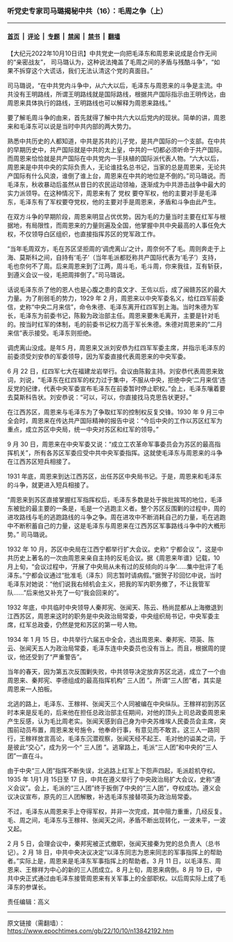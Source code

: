 ### 听党史专家司马璐揭秘中共（16）：毛周之争（上）

---

#### [首页](../../../..?n13842192) &nbsp;|&nbsp; [评论](../../../../../epoch-comment?n13842192) &nbsp;|&nbsp; [专题](../../../../../epoch-special?n13842192) &nbsp;|&nbsp; [禁闻](../../../../../epoch-news?n13842192) &nbsp;|&nbsp; [禁书](../../../../../books?n13842192) &nbsp;|&nbsp; [翻墙](https://github.com/gfw-breaker/nogfw/blob/master/README.md?n13842192)


<div class="post_content" id="artbody" itemprop="articleBody">
 <!-- article content begin -->
 <p>
  【大纪元2022年10月10日讯】中共党史一向把毛泽东和周恩来说成是合作无间的“亲密战友”， 司马璐认为，这种说法掩盖了毛周之间的矛盾与残酷斗争”，“如果不拆穿这个大谎话，我们无法认清这个党的真面目。”
 </p>
 <p>
  司马璐说，“在中共党内斗争中，从六大以后，毛泽东与周恩来的斗争是主流。中共没有王明路线，所谓王明路线就是国际路线，根据共产国际指示由王明传达，由周恩来具体执行的路线，王明路线也可以解释为周恩来路线。”
 </p>
 <p>
  要了解毛周斗争的由来，首先就得了解中共六大以后党内的现状。简单的讲，周恩来和毛泽东可以说是当时中共内部的两大势力。
 </p>
 <p>
  熟悉中共历史的人都知道，中共是苏共的儿子党，是共产国际的一个支部。在中共的早期历史中，共产国际就是中共的太上皇，中共的一切都必须听命于共产国际。而周恩来恰恰就是共产国际在中共党内一手扶植的国际派代表人物。“六大以后，周恩来是中共中央的实际负责人，无论谁挂名总书记，当家的总是周恩来，无论共产国际有什么风浪，谁倒了谁上台，周恩来在中共的地位是不倒的。”司马璐说。而毛泽东，秋收暴动后虽然从昔日的农民运动领袖，逐渐成为中共游击战争中最大的实力派领导。在这种情况下，周恩来有了
  <ok href="https://www.epochtimes.com/gb/tag/%E5%85%9A%E6%9D%83.html">
   党权
  </ok>
  要夺军权，他的主要对手是毛泽东，毛泽东有了军权要夺党权，他的主要对手是周恩来，矛盾和斗争由此产生。
 </p>
 <p>
  在双方斗争的早期阶段，周恩来明显占优优势。因为毛的力量当时主要在红军与根据地，有局限性，而周恩来的力量则遍及全国，他掌握中共中央最高的人事任免大权，不仅领导白区组织，也直接指挥苏区的党军政工作。
 </p>
 <p>
  “当年毛周双方，毛在苏区坚拒周的‘调虎离山’之计，周奈何不了毛。周则奔走于上海、莫斯科之间，自持有‘毛子’（当年毛派都贬称共产国际代表为‘毛子’）支持，毛也奈何不了周。后来周恩来到了江两，周斗毛，毛斗周，你来我往，互有斩获，到遵义会议一役，毛把周摔倒了。”司马璐说。
 </p>
 <p>
  话说毛泽东杀了他的恩人也是心腹之患的袁文才、王佐以后，成了闽赣苏区的最大力量。为了削弱毛的势力，1929 年 2 月，周恩来以中央军委名义，给红四军前委信，史称“中央二月来信”，命令朱德、毛泽东离开红四军到上海。当时朱德为军长，毛泽东为前委书记，陈毅为政治部主任。周恩来要朱毛离开，主要是针对毛的。按当时红军的体制，毛的前委书记权力高于军长朱德。朱德对周恩来的“二月来信”表示接受。毛泽东则拒绝。
 </p>
 <p>
  调虎离山没成。是年5 月，周恩来又派刘安恭为红四军军委主席，并指示毛泽东的前委须受刘安恭的军委领导，因为军委直接代表周恩来的中央军委。
 </p>
 <p>
  6 月 22 日，红四军七大在福建龙岩举行。会议由陈毅主持。刘安恭代表周恩来致词，刘说，“毛泽东在红四军的权力过于集中，不服从中央，拒绝中央‘二月来信’违反党的纪律，代表中央军委宣布毛泽东在前委暂时停止职权。”会上，毛泽东嚷着要去莫斯科告状。刘安恭说：“可以，可以，你直接找马克思告状更好。”
 </p>
 <p>
  在江西苏区，周恩来与毛泽东为了争取红军的控制权反复交锋。1930 年 9 月三中全会时，周恩来在传达共产国际精神的报告中说：“今后中央的工作以苏区红军为重点，成立苏区中央局，统一中央对苏区和红军的领导。”
 </p>
 <p>
  9 月 30 日，周恩来在中央军委又说：“成立工农革命军事委员会为苏区的最高指挥机关”，所有各苏区军委应受中共中央军委指挥。这就使毛泽东与周恩来的斗争在江西苏区短兵相接了。
 </p>
 <p>
  1931 年底，周恩来到达江西苏区，出任苏区中央局书记。于是，周恩来和毛泽东的斗争，就更进入短兵相接了。
 </p>
 <p>
  “周恩来到苏区直接掌握红军指挥权后，毛泽东多数是处于挨批挨骂的地位，毛泽东被批的最主要的一条是，毛是一个逃跑主义者。整个苏区反围剿的过程中，周的进攻路线与毛的逃跑路线的斗争之争。周在进攻中不断消耗自己的力量，毛在逃跑中不断积蓄自己的力量，这是毛泽东与周恩来在江西苏区军事路线斗争中的大槪形势。” 司马璐说。
 </p>
 <p>
  1932 年 10 月，苏区中央局在江西宁都举行扩大会议。史称“
  <ok href="https://www.epochtimes.com/gb/tag/%E5%AE%81%E9%83%BD%E4%BC%9A%E8%AE%AE.html">
   宁都会议
  </ok>
  ”，这是中共历史上著名的一次由周恩来亲自主持的反毛会议。据《周恩来年谱》记载，10 月上旬，“会议过程中，‘开展了中央局从未有过的反倾向的斗争’……集中批评了毛泽东。”宁都会议通过“批准毛（泽东）同志暂时请病假。”据贺子珍回忆中说，当时毛泽东对她说：“他们说我右倾机会主义，把我的军内职务撤了，不让我管军队……”后来他又补充了一句“我会回来的”。
 </p>
 <p>
  1932 年底，中共临时中央领导人秦邦宪、张闻天、陈云、杨尚昆都从上海撤退到江西苏区，周恩来这时的职务是中央政治局常委，中央组织局书记，中央军委主席，红军总政委，仍然是党和苏区的第一号人物。
 </p>
 <p>
  1934 年 1 月 15 日，中共举行六届五中全会，选出周恩来、秦邦宪、项英、陈云、张闻天五人为政治局常委，毛泽东连中央委员也没有当上。而且，根据周的提议，他还受到了“严重警告”。
 </p>
 <p>
  当年的春天，因为第五次反围剿失败，中共领导决定放弃苏区北逃，成立了一个由周恩来、秦邦宪、李德组成的最高指挥机构“
  <ok href="https://www.epochtimes.com/gb/tag/%E4%B8%89%E4%BA%BA%E5%9B%A2.html">
   三人团
  </ok>
  ”。所谓“三人团”者，其实是周恩来一人拍板。
 </p>
 <p>
  北逃的路上，毛泽东、王稼祥、张闻天三个人同被编在中央纵队。王稼祥初到苏区时本来是反毛的，后来他在担任总政治部主任期间，对他的顶头上司总政委周恩来产生反感，认为毛比周老实。张闻天感到自己身为中央苏维埃人民委员会主席，突围前动员布置，周恩来发号施令，他奉命行事，有意见而不敢言。这三人一路同行，王稼祥放言高论，毛泽东沉潜观察，张闻天经不起王、毛对他的谥美之词，于是彼此“交心”，成为另一个“
  <ok href="https://www.epochtimes.com/gb/tag/%E4%B8%89%E4%BA%BA%E5%9B%A2.html">
   三人团
  </ok>
  ”。逃窜路上，毛派“三人团”和中央的“三人团”一直在斗。
 </p>
 <p>
  由于中央“三人团”指挥不断失误，北逃路上红军上下怨声四起，毛派趁机夺权。1935 年 1月1 月 15日至 17 日，中共在遵义举行了中央政治局扩大会议，史称“遵义会议”。会上，毛派的“三人团”终于扳倒了中央的“三人团”，夺权成功。遵义会议决议宣布，原先的三人团解散，补选毛泽东接替项英为政治局常委。
 </p>
 <p>
  不过，毛泽东从周恩来手上夺得军权，并非一次完成，其中阻力重重，几经反复。毛、周之间，毛泽东与王稼祥、张闻天之间，矛盾不断出现转化，一波未平，一波又起。
 </p>
 <p>
  2 月 5 日，会理会议中，秦邦宪被正式撤职，张闻天接秦为党的总负责人（总书记）。2 月 18 日，中共中央决议决定“以泽东同志为恩来同志的军事指挥上的帮助者。”实际上是，周恩来是毛泽东军事指挥上的帮助者。3 月 11 日，以毛泽东、周恩来、王稼祥为中心的新的三人团成立。8 月上旬，周恩来病倒。8 月 19 日，中共中央正式通过由毛泽东接管周恩来有关军事上的全部职权。以后周实际上成了毛泽东的参谋长。
 </p>
 <p>
  责任编辑：高义
 </p>
 <!-- article content end -->
 <div id="below_article_ad">
 </div>
</div>


---

原文链接（需翻墙）：https://www.epochtimes.com/gb/22/10/10/n13842192.htm